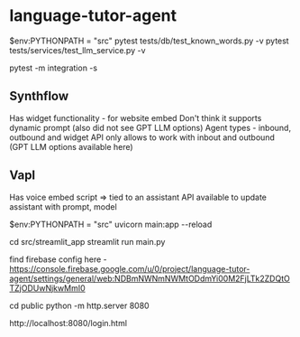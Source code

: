 # language-tutor-agent


$env:PYTHONPATH = "src"
pytest tests/db/test_known_words.py -v
pytest tests/services/test_llm_service.py -v

pytest -m integration -s

## Synthflow

Has widget functionality - for website embed
Don't think it supports dynamic prompt (also did not see GPT LLM options)
Agent types - inbound, outbound and widget
API only allows to work with inbout and outbound (GPT LLM options available here)

## VapI

Has voice embed script => tied to an assistant
API available to update assistant with prompt, model

$env:PYTHONPATH = "src"
uvicorn main:app --reload


cd src/streamlit_app
streamlit run main.py

find firebase config here - https://console.firebase.google.com/u/0/project/language-tutor-agent/settings/general/web:NDBmNWNmNWMtODdmYi00M2FjLTk2ZDQtOTZjODUwNjkwMmI0

cd public
python -m http.server 8080

http://localhost:8080/login.html